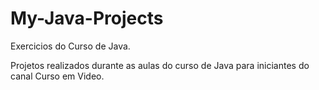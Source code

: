 # My-Java-Projects
 Exercicios do Curso de Java.
 
 Projetos realizados durante as aulas do curso de Java para iniciantes do canal Curso em Video.
 
 
